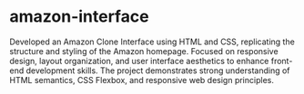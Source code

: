 # amazon-interface

Developed an Amazon Clone Interface using HTML and CSS, replicating the structure and styling of the Amazon homepage. Focused on responsive design, layout organization, and user interface aesthetics to enhance front-end development skills. The project demonstrates strong understanding of HTML semantics, CSS Flexbox, and responsive web design principles.
